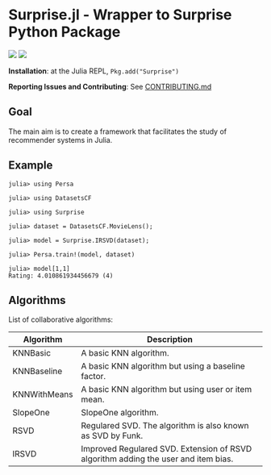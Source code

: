 # Surprise.jl - Wrapper to Surprise Python Package

[![][ci-img]][ci-url]
[![][codecov-img]][codecov-url]

**Installation**: at the Julia REPL, `Pkg.add("Surprise")`

**Reporting Issues and Contributing**: See [CONTRIBUTING.md](CONTRIBUTING.md)

## Goal

The main aim is to create a framework that facilitates the study of recommender systems in Julia.

## Example

```
julia> using Persa

julia> using DatasetsCF

julia> using Surprise

julia> dataset = DatasetsCF.MovieLens();

julia> model = Surprise.IRSVD(dataset);

julia> Persa.train!(model, dataset)

julia> model[1,1]
Rating: 4.010861934456679 (4)
```

## Algorithms

List of collaborative algorithms:

Algorithm      | Description
-------------|------------------------------------------------------------------------
KNNBasic  | A basic KNN algorithm.
KNNBaseline    | A basic KNN algorithm but using a baseline factor.
KNNWithMeans    | A basic KNN algorithm but using user or item mean.
SlopeOne    | SlopeOne algorithm.
RSVD    | Regulared SVD. The algorithm is also known as SVD by Funk.
IRSVD    | Improved Regulared SVD. Extension of RSVD algorithm adding the user and item bias.

[ci-img]: https://img.shields.io/github/checks-status/JuliaRecsys/Surprise.jl/master?style=flat-square
[ci-url]: https://github.com/JuliaRecsys/Surprise.jl/actions

[codecov-img]: https://img.shields.io/codecov/c/github/JuliaRecsys/Surprise.jl?style=flat-square
[codecov-url]: https://codecov.io/gh/JuliaRecsys/Surprise.jl